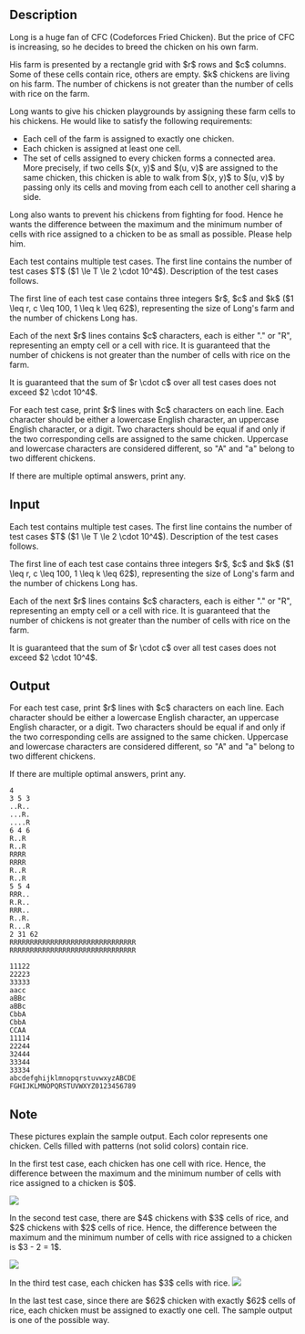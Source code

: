 ## Description

<div><p>Long is a huge fan of CFC (Codeforces Fried Chicken). But the price of CFC is increasing, so he decides to breed the chicken on his own farm.</p><p>His farm is presented by a rectangle grid with $r$ rows and $c$ columns. Some of these cells contain rice, others are empty. $k$ chickens are living on his farm. <span class="tex-font-style-bf">The number of chickens is not greater than the number of cells with rice on the farm.</span></p><p>Long wants to give his chicken playgrounds by assigning these farm cells to his chickens. He would like to satisfy the following requirements:</p><ul> <li> Each cell of the farm is assigned to <span class="tex-font-style-bf">exactly one</span> chicken. </li><li> Each chicken is assigned <span class="tex-font-style-bf">at least one</span> cell. </li><li> The set of cells assigned to every chicken forms a connected area. More precisely, if two cells $(x, y)$ and $(u, v)$ are assigned to the same chicken, this chicken is able to walk from $(x, y)$ to $(u, v)$ by passing only its cells and moving from each cell to another cell sharing a side. </li></ul><p>Long also wants to prevent his chickens from fighting for food. Hence he wants the difference between the maximum and the minimum number of cells with rice assigned to a chicken to be as small as possible. Please help him.</p></div><div class="input-specification"><p>Each test contains multiple test cases. The first line contains the number of test cases $T$ ($1 \le T \le 2 \cdot 10^4$). Description of the test cases follows.</p><p>The first line of each test case contains three integers $r$, $c$ and $k$ ($1 \leq r, c \leq 100, 1 \leq k \leq 62$), representing the size of Long's farm and the number of chickens Long has. </p><p>Each of the next $r$ lines contains $c$ characters, each is either "<span class="tex-font-style-tt">.</span>" or "<span class="tex-font-style-tt">R</span>", representing an empty cell or a cell with rice. It is guaranteed that <span class="tex-font-style-bf">the number of chickens is not greater than the number of cells with rice on the farm.</span></p><p>It is guaranteed that the sum of $r \cdot c$ over all test cases does not exceed $2 \cdot 10^4$.</p></div><div class="output-specification"><p>For each test case, print $r$ lines with $c$ characters on each line. Each character should be either a lowercase English character, an uppercase English character, or a digit. Two characters should be equal if and only if the two corresponding cells are assigned to the same chicken. <span class="tex-font-style-bf">Uppercase and lowercase characters are considered different, so "<span class="tex-font-style-tt">A</span>" and "<span class="tex-font-style-tt">a</span>" belong to two different chickens.</span></p><p>If there are multiple optimal answers, print any.</p></div>

## Input

<p>Each test contains multiple test cases. The first line contains the number of test cases $T$ ($1 \le T \le 2 \cdot 10^4$). Description of the test cases follows.</p><p>The first line of each test case contains three integers $r$, $c$ and $k$ ($1 \leq r, c \leq 100, 1 \leq k \leq 62$), representing the size of Long's farm and the number of chickens Long has. </p><p>Each of the next $r$ lines contains $c$ characters, each is either "<span class="tex-font-style-tt">.</span>" or "<span class="tex-font-style-tt">R</span>", representing an empty cell or a cell with rice. It is guaranteed that <span class="tex-font-style-bf">the number of chickens is not greater than the number of cells with rice on the farm.</span></p><p>It is guaranteed that the sum of $r \cdot c$ over all test cases does not exceed $2 \cdot 10^4$.</p>

## Output

<p>For each test case, print $r$ lines with $c$ characters on each line. Each character should be either a lowercase English character, an uppercase English character, or a digit. Two characters should be equal if and only if the two corresponding cells are assigned to the same chicken. <span class="tex-font-style-bf">Uppercase and lowercase characters are considered different, so "<span class="tex-font-style-tt">A</span>" and "<span class="tex-font-style-tt">a</span>" belong to two different chickens.</span></p><p>If there are multiple optimal answers, print any.</p>





```input1
4
3 5 3
..R..
...R.
....R
6 4 6
R..R
R..R
RRRR
RRRR
R..R
R..R
5 5 4
RRR..
R.R..
RRR..
R..R.
R...R
2 31 62
RRRRRRRRRRRRRRRRRRRRRRRRRRRRRRR
RRRRRRRRRRRRRRRRRRRRRRRRRRRRRRR
```




```output1
11122
22223
33333
aacc
aBBc
aBBc
CbbA
CbbA
CCAA
11114
22244
32444
33344
33334
abcdefghijklmnopqrstuvwxyzABCDE
FGHIJKLMNOPQRSTUVWXYZ0123456789
```



## Note

<p>These pictures explain the sample output. Each color represents one chicken. Cells filled with patterns (not solid colors) contain rice.</p><p>In the first test case, each chicken has one cell with rice. Hence, the difference between the maximum and the minimum number of cells with rice assigned to a chicken is $0$.</p><p><img class="tex-graphics" src="file://jrq0TpjZ.png" style="max-width: 100.0%;max-height: 100.0%;"></p><p>In the second test case, there are $4$ chickens with $3$ cells of rice, and $2$ chickens with $2$ cells of rice. Hence, the difference between the maximum and the minimum number of cells with rice assigned to a chicken is $3 - 2 = 1$.</p><p><img class="tex-graphics" src="file://MmVELrMP.png" style="max-width: 100.0%;max-height: 100.0%;"></p><p>In the third test case, each chicken has $3$ cells with rice. <img class="tex-graphics" src="file://5zsfUGzv.png" style="max-width: 100.0%;max-height: 100.0%;"></p><p>In the last test case, since there are $62$ chicken with exactly $62$ cells of rice, each chicken must be assigned to exactly one cell. The sample output is one of the possible way.</p>
